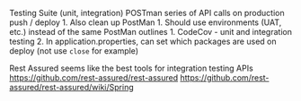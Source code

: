  Testing Suite (unit, integration) POSTman series of API calls on production push / deploy
		1. Also clean up PostMan
			1. Should use environments (UAT, etc.) instead of the same PostMan outlines
	1. CodeCov - unit and integration testing
	2. In application.properties, can set which packages are used on deploy (not use `close` for example)



Rest Assured seems like the best tools for integration testing APIs
https://github.com/rest-assured/rest-assured
https://github.com/rest-assured/rest-assured/wiki/Spring